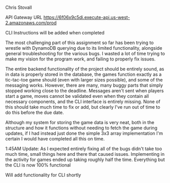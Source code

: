 Chris Stovall

API Gateway URL
https://6f06x9c5di.execute-api.us-west-2.amazonaws.com/prod

CLI Instructions will be added when completed

The most challenging part of this assignment so far has been trying to wrestle with DynamoDB querying due to its limited functionality, alongside general troubleshooting for the various bugs. I wasted a lot of time trying to make my vision for the program work, and failing to properly fix issues.


The entire backend functionality of the project should be entirely sound, as in data is properly stored in the database, the games function exactly as a tic-tac-toe game should (even with larger sizes possible), and some of the messaging works.
However, there are many, many buggy parts that simply stopped working close to the deadline. Messages aren't sent when players start a game, moves cannot be validated even when they contain all necessary components, and the CLI interface is entirely missing. None of this should take much time to fix or add, but clearly I've run out of time to do this before the due date.


Although my system for storing the game data is very neat, both in the structure and how it functions without needing to fetch the game during updates, if I had instead just done the simple 3x3 array implementation I'm certain I would have completed all this on time.


1:45AM Update:
As I expected entirely fixing all of the bugs didn't take too much time, small things here and there that caused issues. Implementing in the activity for games ended up taking roughly half the time. Everything but the CLI is now 100% functional

Will add functionality for CLI shortly
